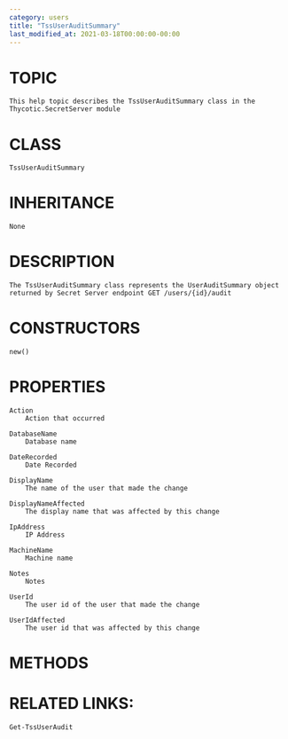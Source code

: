 ```yaml
---
category: users
title: "TssUserAuditSummary"
last_modified_at: 2021-03-18T00:00:00-00:00
---
```


# TOPIC
    This help topic describes the TssUserAuditSummary class in the Thycotic.SecretServer module

# CLASS
    TssUserAuditSummary

# INHERITANCE
    None

# DESCRIPTION
    The TssUserAuditSummary class represents the UserAuditSummary object returned by Secret Server endpoint GET /users/{id}/audit

# CONSTRUCTORS
    new()

# PROPERTIES
    Action
        Action that occurred

    DatabaseName
        Database name

    DateRecorded
        Date Recorded

    DisplayName
        The name of the user that made the change

    DisplayNameAffected
        The display name that was affected by this change

    IpAddress
        IP Address

    MachineName
        Machine name

    Notes
        Notes

    UserId
        The user id of the user that made the change

    UserIdAffected
        The user id that was affected by this change

# METHODS

# RELATED LINKS:
    Get-TssUserAudit